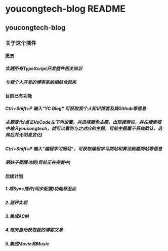# youcongtech-blog README

## youcongtech-blog

### 关于这个插件

#### 愿景

##### 实践所有TypeScript开发插件相关知识

##### 与我个人开发的博客系统相结合起来


#### 目前已有功能

##### Ctrl+Shift+P 输入"YC Blog" 可获取我个人知识博客及其Github等信息

##### 主题变化(点击VsCode左下角设置，并选择颜色主题，出现搜索栏，并在搜索框中输入youcongtech，就可以看到与之对应的主题，目前主题属于系统默认，选择后并无明显变化)

##### Ctrl+Shift+P 输入"编程学习网站"，可获取编程学习网站和算法刷题网站等信息

##### 萌妹子提醒功能(目前正在完善中)

#### 后续计划

##### 1.将Sync插件(同步配置)功能移至此

##### 2.测评实现

##### 3.集成ACM

##### 4.每天自动获取我的博客文章

##### 5.集成Movie和Music


